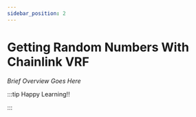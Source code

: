 ```yaml
---
sidebar_position: 2
---
```


# Getting Random Numbers With Chainlink VRF

_Brief Overview Goes Here_

:::tip Happy Learning!!

<QuestButton text="Go To Quest" link="https://app.stackup.dev/quest_page/getting-random-numbers-with-chainlink-vrf" />

:::
